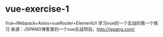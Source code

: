 # vue-exercise-1
Vue+Webpack+Axios+vueRouter+ElementUI
学习vue的一个实战的第一个练习
来源：JSPANG博客里的一个vue实战项目。http://jspang.com/

